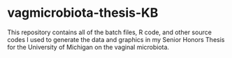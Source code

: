 # vagmicrobiota-thesis-KB
This repository contains all of the batch files, R code, and other source codes I used to generate the data and graphics in my Senior Honors Thesis for the University of Michigan on the vaginal microbiota.
